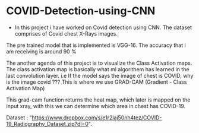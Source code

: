 # COVID-Detection-using-CNN
* In this project i have worked on Covid detection using CNN. The dataset comprises of Covid chest X-Rays images.

The pre trained model that is implemented is VGG-16. The accuracy that i am receiving is around 90 %

The another agenda of this project is to visualize the Class Activation maps. The class activation map is basically what ml algorithem has learned in the last convolution layer. i.e If the model says the image of chest is COVID, why is the image covid ??? This is where we use GRAD-CAM (Gradient - Class Activation Map)

This grad-cam function returns the heat map, which later is mapped on the input xray, with this we can determine which area in chest has COVID-19.

Dataset : "https://www.dropbox.com/s/e1r2laj50nh4tez/COVID-19_Radiography_Dataset.zip?dl=0".
